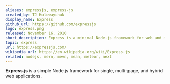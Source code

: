 ```yaml
---
aliases: expressjs, express-js
created_by: TJ Holowaychuk
display_name: Express
github_url: https://github.com/expressjs
logo: express.png
released: November 16, 2010
short_description: Express is a minimal Node.js framework for web and mobile applications.
topic: express
url: https://expressjs.com/
wikipedia_url: https://en.wikipedia.org/wiki/Express.js
related: nodejs, mern, mevn, mean, meteor, next
---
```

**Express.js** is a simple Node.js framework for single, multi-page, and hybrid web applications.
